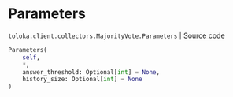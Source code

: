 # Parameters
`toloka.client.collectors.MajorityVote.Parameters` | [Source code](https://github.com/Toloka/toloka-kit/blob/v0.1.25/src/client/collectors.py#L427)

```python
Parameters(
    self,
    *,
    answer_threshold: Optional[int] = None,
    history_size: Optional[int] = None
)
```


